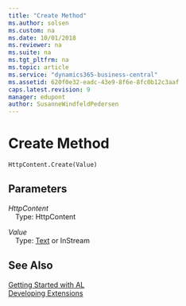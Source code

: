 ```yaml
---
title: "Create Method"
ms.author: solsen
ms.custom: na
ms.date: 10/01/2018
ms.reviewer: na
ms.suite: na
ms.tgt_pltfrm: na
ms.topic: article
ms.service: "dynamics365-business-central"
ms.assetid: 620f0e32-eadc-43e9-8f6e-8fc0b12c3aaf
caps.latest.revision: 9
manager: edupont
author: SusanneWindfeldPedersen
---
```


 

# Create Method

```
HttpContent.Create(Value)
```

## Parameters
*HttpContent*  
&emsp;Type: HttpContent

*Value*  
&emsp;Type: [Text](../datatypes/devenv-text-data-type.md) or InStream

## See Also
[Getting Started with AL](../devenv-get-started.md)  
[Developing Extensions](../devenv-dev-overview.md)
